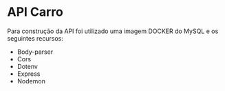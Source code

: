 # API Carro

Para construção da API foi utilizado uma imagem DOCKER do MySQL e os seguintes recursos:

- Body-parser
- Cors
- Dotenv
- Express
- Nodemon




